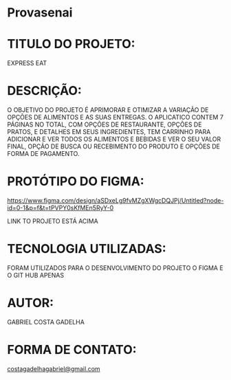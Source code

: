 # Provasenai
 
# TITULO DO PROJETO: 

EXPRESS EAT

 # DESCRIÇÃO: 
 
 O OBJETIVO DO PROJETO É APRIMORAR E OTIMIZAR A VARIAÇÃO DE OPÇÕES DE ALIMENTOS E AS SUAS ENTREGAS. O APLICATICO CONTEM 7 PÁGINAS NO TOTAL, COM OPÇÕES DE RESTAURANTE, OPÇÕES DE PRATOS, E DETALHES EM SEUS INGREDIENTES, TEM CARRINHO PARA ADICIONAR E VER TODOS OS ALIMENTOS E BEBIDAS E VER O SEU VALOR FINAL, OPÇÃO DE BUSCA OU RECEBIMENTO DO PRODUTO E OPÇÕES DE FORMA DE PAGAMENTO.

 # PROTÓTIPO DO FIGMA: 
 
 https://www.figma.com/design/aSDxeLg9fvMZgXWgcDQJPj/Untitled?node-id=0-1&p=f&t=tPVPY0sKfMEn5RyY-0
 
 LINK TO PROJETO ESTÁ ACIMA

# TECNOLOGIA UTILIZADAS:

 FORAM UTILIZADOS PARA O DESENVOLVIMENTO DO PROJETO O FIGMA E O GIT HUB APENAS

# AUTOR: 

GABRIEL COSTA GADELHA

# FORMA DE CONTATO: 

costagadelhagabriel@gmail.com